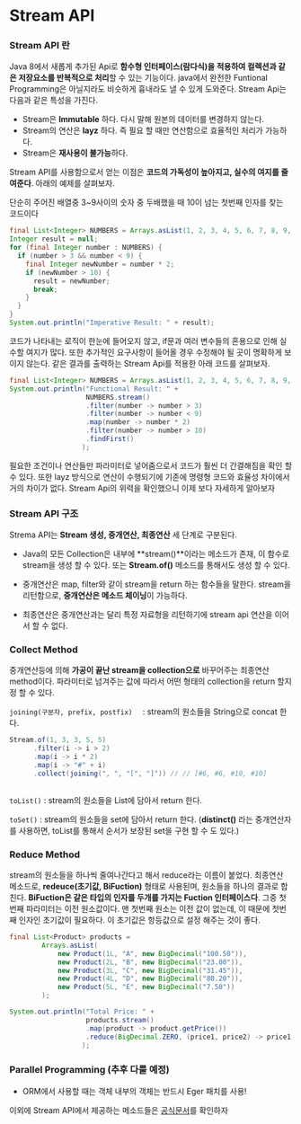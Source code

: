 # Stream API



### Stream API 란

Java 8에서 새롭게 추가된 Api로 **함수형 인터페이스(람다식)을 적용하여 컬렉션과 같은 저장요소를 반복적으로 처리**할 수 있는 기능이다.  java에서 완전한 Funtional Programming은 아닐지라도 비슷하게 흉내라도 낼 수 있게 도와준다. Stream Api는 다음과 같은 특성을 가진다.

- Stream은 **Immutable** 하다. 다시 말해 원본의 데이터를 변경하지 않는다.
- Stream의 연산은 **layz** 하다. 즉 필요 할 때만 연산함으로 효율적인 처리가 가능하다.
- Stream은 **재사용이 불가능**하다.

Stream API를 사용함으로서 얻는 이점은 **코드의 가독성이 높아지고,  실수의 여지를 줄여준다**. 아래의 예제를 살펴보자.

단순히 주어진 배열중 3~9사이의 숫자 중 두배했을 때 10이 넘는 첫번째 인자를 찾는 코드이다

```java
final List<Integer> NUMBERS = Arrays.asList(1, 2, 3, 4, 5, 6, 7, 8, 9, 10);
Integer result = null;
for (final Integer number : NUMBERS) {
  if (number > 3 && number < 9) {
    final Integer newNumber = number * 2;
    if (newNumber > 10) {
      result = newNumber;
      break;
    }
  }
}
System.out.println("Imperative Result: " + result);
```

코드가 나타내는 로직이 한눈에 들어오지 않고, if문과 여러 변수들의 혼용으로 인해 실수할 여지가 많다. 또한 추가적인 요구사항이 들어올 경우 수정해야 될 곳이 명확하게 보이지 않는다. 같은 결과를 출력하는 Stream Api를 적용한 아래 코드를 살펴보자.

```java
final List<Integer> NUMBERS = Arrays.asList(1, 2, 3, 4, 5, 6, 7, 8, 9, 10);
System.out.println("Functional Result: " +
                   NUMBERS.stream()
                   .filter(number -> number > 3)
                   .filter(number -> number < 9)
                   .map(number -> number * 2)
                   .filter(number -> number > 10)
                   .findFirst()
                  );

```

필요한 조건이나 연산들만 파라미터로 넣어줌으로서 코드가 훨씬 더 간결해짐을 확인 할 수 있다. 또한 layz 방식으로 연산이 수행되기에 기존에 명령형 코드와 효율성 차이에서 거의 차이가 없다.  Stream Api의 위력을 확인했으니 이제 보다 자세하게 알아보자



### Stream API 구조

Strema API는 **Stream 생성, 중개연산, 최종연산** 세 단계로 구분된다.  

- Java의 모든 Collection은 내부에 **stream()**이라는 메소드가 존재, 이 함수로 stream을 생성 할 수 있다. 또는 **Stream.of()** 메소드를 통해서도 생성 할 수 있다.

- 중개연산은 map, filter와 같이 stream을 return 하는 함수들을 말한다. stream을 리턴함으로, **중개연산은 메소드 체이닝**이 가능하다.  
- 최종연산은 중개연산과는 달리 특정 자료형을 리턴하기에 stream api 연산을 이어서 할 수 없다.



### Collect Method

중개연산등에 의해 **가공이 끝난 stream을 collection으로** 바꾸어주는 최종연산 method이다. 파라미터로 넘겨주는 값에 따라서 어떤 형태의 collection을 return 할지 정 할 수 있다. 

`joining(구분자, prefix, postfix)  `  : stream의 원소들을 String으로 concat 한다.

```java
Stream.of(1, 3, 3, 5, 5)
      .filter(i -> i > 2)
      .map(i -> i * 2)
      .map(i -> "#" + i)
      .collect(joining(", ", "[", "]")) // // [#6, #6, #10, #10]
  
```

`toList()`  : stream의 원소들을 List에 담아서 return 한다.

`toSet()` : stream의 원소들을 set에 담아서 return 한다. (**distinct()** 라는 중개연산자를 사용하면, toList를 통해서 순서가 보장된 set을 구현 할 수 도 있다.)



### Reduce Method

 stream의 원소들을 하나씩 줄여나간다고 해서 reduce라는 이름이 붙었다.  최종연산 메소드로, **redeuce(초기값, BiFuction)** 형태로 사용된며, 원소들을 하나의 결과로 합친다. **BiFuction은 같은 타입의 인자를 두개를 가지는 Fuction 인터페이스다**.  그중 첫번째 파라미터는 이전 원소값이다. 맨 첫번째 원소는 이전 값이 없는데, 이 때문에 첫번째 인자인 초기값이 필요하다. 이 초기값은 항등값으로 설정 해주는 것이 좋다.

```java
final List<Product> products =
        Arrays.asList(
            new Product(1L, "A", new BigDecimal("100.50")),
            new Product(2L, "B", new BigDecimal("23.00")),
            new Product(3L, "C", new BigDecimal("31.45")),
            new Product(4L, "D", new BigDecimal("80.20")),
            new Product(5L, "E", new BigDecimal("7.50"))
        );

System.out.println("Total Price: " +
                   products.stream()
                   .map(product -> product.getPrice())
                   .reduce(BigDecimal.ZERO, (price1, price2) -> price1.add(price2))
                  );
```



### Parallel Programming (추후 다룰 예정)

- ORM에서 사용할 때는 객체 내부의 객체는 반드시 Eger 패치를 사용!



이외에 Stream API에서 제공하는 메소드들은 [공식문서](https://docs.oracle.com/javase/8/docs/api/java/util/stream/Stream.html)를 확인하자

